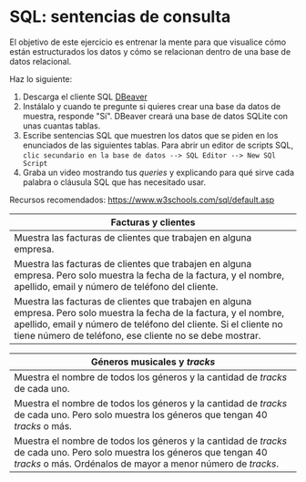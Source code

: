 # SQL: sentencias de consulta

El objetivo de este ejercicio es entrenar la mente para que visualice cómo están estructurados los datos y cómo se relacionan dentro de una base de datos relacional.

Haz lo siguiente:
1. Descarga el cliente SQL [DBeaver](https://dbeaver.io/)
2. Instálalo y cuando te pregunte si quieres crear una base da datos de muestra, responde "Sí". DBeaver creará una base de datos SQLite con unas cuantas tablas.
3. Escribe sentencias SQL que muestren los datos que se piden en los enunciados de las siguientes tablas. Para abrir un editor de scripts SQL, `clic secundario en la base de datos --> SQL Editor --> New SQl Script`
4. Graba un video mostrando tus _queries_ y explicando para qué sirve cada palabra o cláusula SQL que has necesitado usar.

Recursos recomendados: https://www.w3schools.com/sql/default.asp


| Facturas y clientes                                                                                                                                                                                                                                  |
|------------------------------------------------------------------------------------------------------------------------------------------------------------------------------------------------------------------------------------------------------|
| Muestra las facturas de clientes que trabajen en alguna empresa.                                                                                                                                                                                     |
| Muestra las facturas de clientes que trabajen en alguna empresa. Pero solo muestra la fecha de la factura, y el nombre, apellido, email y número de teléfono del cliente.                                                                            |
| Muestra las facturas de clientes que trabajen en alguna empresa. Pero solo muestra la fecha de la factura, y el nombre, apellido, email y número de teléfono del cliente. Si el cliente no tiene número de teléfono, ese cliente no se debe mostrar. |

| Géneros musicales y _tracks_                                                                                                                                                             |
|------------------------------------------------------------------------------------------------------------------------------------------------------------------------------------------|
| Muestra el nombre de todos los géneros y la cantidad de _tracks_ de cada uno.                                                                                                            |
| Muestra el nombre de todos los géneros y la cantidad de _tracks_ de cada uno. Pero solo muestra los géneros que tengan 40 _tracks_ o más.                                                |
| Muestra el nombre de todos los géneros y la cantidad de _tracks_ de cada uno. Pero solo muestra los géneros que tengan 40 _tracks_ o más. Ordénalos de mayor a menor número de _tracks_. |

